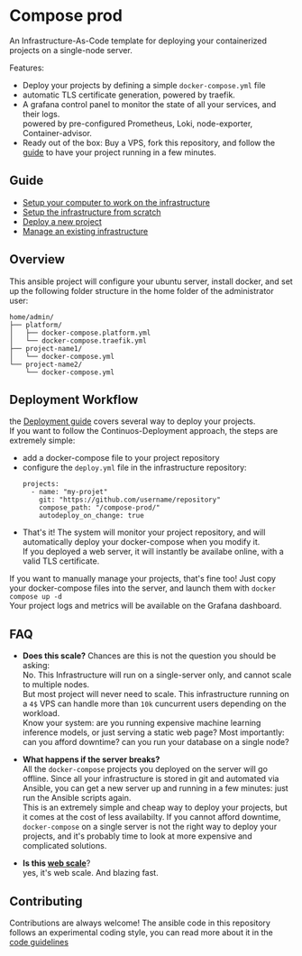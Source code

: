 # Compose prod

An Infrastructure-As-Code template for deploying your containerized projects
on a single-node server.

Features:

- Deploy your projects by defining a simple `docker-compose.yml` file
- automatic TLS certificate generation, powered by traefik.
- A grafana control panel to monitor the state of all your services, and their logs.  
  powered by pre-configured Prometheus, Loki, node-exporter, Container-advisor.
- Ready out of the box: Buy a VPS, fork this repository, and follow the [guide](#guide) to
  have your project running in a few minutes.

## Guide

- [Setup your computer to work on the infrastructure](./docs/devenv-setup.md)
- [Setup the infrastructure from scratch](./docs/infra-from-scratch.md)
- [Deploy a new project](./docs/deploy.md)
- [Manage an existing infrastructure](./docs/manage-existing-infra.md)

## Overview

This ansible project will configure your ubuntu server, install docker,
and set up the following folder structure in the home folder of the 
administrator user:

```
home/admin/
├── platform/
│   ├── docker-compose.platform.yml
│   └── docker-compose.traefik.yml
├── project-name1/
│   └── docker-compose.yml
└── project-name2/
    └── docker-compose.yml
```

## Deployment Workflow

the [Deployment guide](./docs/deploy.md) covers several way to deploy your projects.  
If you want to follow the Continuos-Deployment approach, the steps are extremely simple:

- add a docker-compose file to your project repository
- configure the `deploy.yml` file in the infrastructure repository:
  ```
  projects:
    - name: "my-projet"
      git: "https://github.com/username/repository"
      compose_path: "/compose-prod/"
      autodeploy_on_change: true
  ```
- That's it! The system will monitor your project repository, and will automatically deploy 
  your docker-compose when you modify it.  
  If you deployed a web server, it will instantly be availabe online, with a valid TLS 
  certificate.

If you want to manually manage your projects, that's fine too!
Just copy your docker-compose files into the server, and launch them with `docker compose up -d`  
Your project logs and metrics will be available on the Grafana dashboard.

## FAQ

- __Does this scale?__
  Chances are this is not the question you should be asking:  
  No. This Infrastructure will run on a single-server only, and cannot scale to multiple nodes.  
  But most project will never need to scale. This infrastructure running on a `4$` VPS
  can handle more than `10k` cuncurrent users depending on the workload.  
  Know your system: are you running expensive machine learning inference models, or just serving a static web page?
  Most importantly: can you afford downtime? can you run your database on a single node?

- __What happens if the server breaks?__  
  All the `docker-compose` projects you deployed on the server will go
  offline. Since all your infrastructure is stored in git and automated via Ansible, you can get a new server up and running in a few minutes: just run the Ansible scripts again.  
  This is an extremely simple and cheap way to deploy your projects, but it comes at the cost of less availabilty.
  If you cannot afford downtime, `docker-compose` on a single server is not the right way to deploy 
  your projects, and it's probably time to look at more expensive and complicated solutions.

- __Is this [web scale](https://www.youtube.com/watch?v=b2F-DItXtZs)__?  
  yes, it's web scale. And blazing fast.


## Contributing

Contributions are always welcome! The ansible code
in this repository follows an experimental coding style,
you can read more about it in the [code guidelines](./docs/code-guidelines.md)
